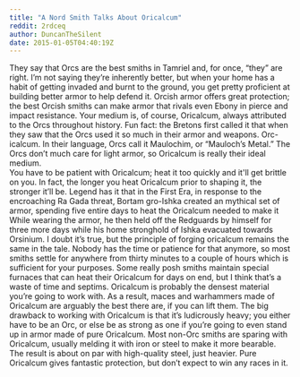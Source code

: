 ```yaml
---
title: "A Nord Smith Talks About Oricalcum"
reddit: 2rdceq
author: DuncanTheSilent
date: 2015-01-05T04:40:19Z
---
```


They say that Orcs are the best smiths in Tamriel and, for once, “they” are right. I’m not saying they’re inherently better, but when your home has a habit of getting invaded and burnt to the ground, you get pretty proficient at building better armor to help defend it. Orcish armor offers great protection; the best Orcish smiths can make armor that rivals even Ebony in pierce and impact resistance. Your medium is, of course, Oricalcum, always attributed to the Orcs throughout history. Fun fact: the Bretons first called it that when they saw that the Orcs used it so much in their armor and weapons. Orc-icalcum. In their language, Orcs call it Maulochim, or “Mauloch’s Metal.” The Orcs don’t much care for light armor, so Oricalcum is really their ideal medium.  
You have to be patient with Oricalcum; heat it too quickly and it'll get brittle on you. In fact, the longer you heat Oricalcum prior to shaping it, the stronger it’ll be. Legend has it that in the First Era, in response to the encroaching Ra Gada threat, Bortam gro-Ishka created an mythical set of armor, spending five entire days to heat the Oricalcum needed to make it  While wearing the armor, he then held off the Redguards by himself for three more days while his home stronghold of Ishka evacuated towards Orsinium. I doubt it’s true, but the principle of forging oricalcum remains the same in the tale. Nobody has the time or patience for that anymore, so most smiths settle for anywhere from thirty minutes to a couple of hours which is sufficient for your purposes. Some really posh smiths maintain special furnaces that can heat their Oricalcum for days on end, but I think that’s a waste of time and septims. Oricalcum is probably the densest material you’re going to work with. As a result, maces and warhammers made of Oricalcum are arguably the best there are, if you can lift them. The big drawback to working with Oricalcum is that it’s ludicrously heavy; you either have to be an Orc, or else be as strong as one if you’re going to even stand up in armor made of pure Oricalcum. Most non-Orc smiths are sparing with Oricalcum, usually melding it with iron or steel to make it more bearable. The result is about on par with high-quality steel, just heavier. Pure Oricalcum gives fantastic protection, but don’t expect to win any races in it.
